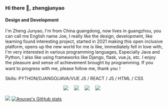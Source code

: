### Hi there 👋, zhengjunyao
#### Design and Development
I'm Zheng Junyao, I'm from China guangdong, now lives in guangzhou, you can call me English name Joe, I really like the design, development, like learning found interesting project, started in 2021 making this open inclusive platform, opens up the new world for me is like, immediately fell in love with, I'm very interested in various programming languages, Especially Java and Python, I also like using frameworks like Django, flask, vue.js, etc. I enjoy the pleasure and sense of achievement brought by programming. If you want to progress with me, please follow me, thank you！

Skills: PYTHON/DJANGO/JAVA/VUE JS / REACT / JS / HTML / CSS

<!-- 个人资料徽标 -->
<div align="center">
  <a href="https://zhengjunyao.top/"><img src="https://img.shields.io/badge/website-%E4%B8%AA%E4%BA%BA%E7%BD%91%E7%AB%99-blue"></a>&emsp;
  <a href="https://blog.csdn.net/weixin_50915462/"><img src="https://img.shields.io/badge/CSDN-%E5%8D%9A%E5%AE%A2-c32136"></a>&emsp;
  <a href="https://space.bilibili.com/172464171/"><img src="https://img.shields.io/badge/bilibili-B%E7%AB%99-ff69b4"></a>&emsp;
  <a href="https://www.zhihu.com/people/zheng-jun-yao-55/"><img src="https://img.shields.io/badge/zhihu-%E7%9F%A5%E4%B9%8E-blue"></a>&emsp;
</div>
  
 <!-- 访客数统计徽标 -->
 <img src="https://visitor-badge.glitch.me/badge?page_id=noutinmountain" /></div>
[![Anurag's GitHub stats](https://github-readme-stats.vercel.app/api?username=noutinmountain)](https://github.com/anuraghazra/github-readme-stats)
